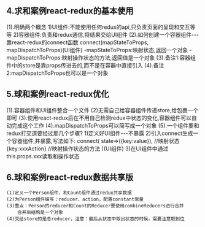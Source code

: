 ## 4.求和案例react-redux的基本使用
(1).明确两个概念
    1)UI组件:不能使用任何redux的api,只负责页面的呈现和交互等等
    2)容器组件:负责和redux通信,将结果交给UI组件
(2).如何创建一个容器组件---靠react-redux的connect函数
    connect(mapStateToProps, mapDispatchToProps)(UI组件)
        -mapStateToProps:映射状态,返回一个对象
        -mapDispatchToProps:映射操作状态的方法,返回值是一个对象
(3).备注1:容器组件中的store是靠props传进去的,而不是在容器中直接引入
(4).备注2:mapDispatchToProps也可以是一个对象

## 5.球和案例react-redux优化
(1).容器组件和UI组件整合一个文件
(2)无需自己给容器组件传递store,给<App/>包裹一个<Provider store={store}>即可
(3).使用react-redux后在不用自己检测redux中状态的变化,容器组件可以自动完成这个工作
(4).mapDispatchToProps可以简写成一个对象
(5).一个组件要和redux打交道要经过那几个步骤?
    1)定义好UI组件---不暴露
    2)引入connect生成一个容器组件,并暴露,写法如下:
        connect(
            state=>({key:value}),    //映射状态
            {key:xxxAction}          //映射操作状态的方法
        )(UI组件)
    3)在UI组件中通过this.props.xxx读取和操作状态

## 6.球和案例react-redux数据共享版
    (1)定义一个Person组件，和Count组件通过redux共享数据
    (2)为Person组件编写：reducer、action，配置constant常量
    (3)重点：Person的reducer和Count的Reducer要使用combineReducers进行合并
        合并后结构是一个对象
    (4)交给store的是总reducer，注意：最后从状态中取出状态的时候，需要注意取到位